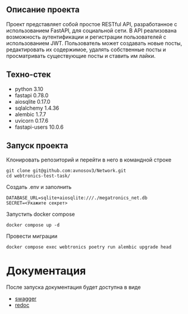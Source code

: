 ## Описание проекта
Проект представляет собой простое RESTful API, разработанное с использованием FastAPI, для социальной сети. В API реализована возможность аутентификации и регистрации пользователей с использованием JWT. Пользователь  может создавать новые посты, редактировать их содержимое, удалять собственные посты и просматривать существующие посты и ставить им лайки.

## Техно-стек
* python 3.10
* fastapi 0.78.0
* aiosqlite 0.17.0
* sqlalchemy 1.4.36
* alembic 1.7.7
* uvicorn 0.17.6
* fastapi-users 10.0.6

## Запуск проекта
Клонировать репозиторий и перейти в него в командной строке

```
git clone git@github.com:avnosov3/Network.git
cd webtronics-test-task/
```

Создать .env и заполнить

```
DATABASE_URL=sqlite+aiosqlite:///./megatronics_net.db
SECRET=<Укажите секрет>
```

Запустить docker compose

```
docker compose up -d
```

Провести миграции

```
docker compose exec webtronics poetry run alembic upgrade head
```

# Документация
После запуска документация будет доступна в виде
* [swagger](http://127.0.0.1:8000/docs/)
* [redoc](http://127.0.0.1:8000/redoc/)
